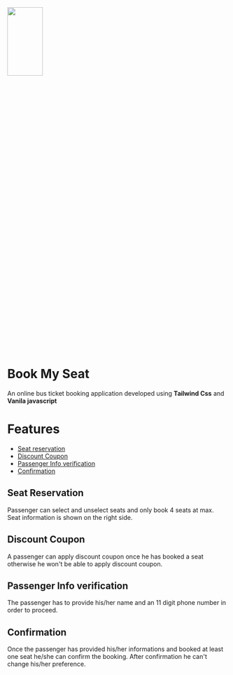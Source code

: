 <img src = "demo/Overview.gif" width = "40%" height = "20%">
<br>

# Book My Seat
An online bus ticket booking application developed  using **Tailwind Css** and **Vanila javascript**

# Features
- [Seat reservation](#seat-reservation)
- [Discount Coupon](#discount-coupon) 
- [Passenger Info verification](#passenger-info-verification)
- [Confirmation](#confirmation)

## Seat Reservation
Passenger can select and unselect seats and only book 4 seats at max. Seat information is shown on the right side.

## Discount Coupon
A passenger can apply discount coupon once he has booked a seat otherwise he won't be able to apply discount coupon.


## Passenger Info verification
The passenger has to provide his/her name and an 11 digit phone number in order to proceed.

## Confirmation
Once the passenger has provided his/her informations and booked at least one seat he/she can confirm the booking. After confirmation he can't change his/her preference.